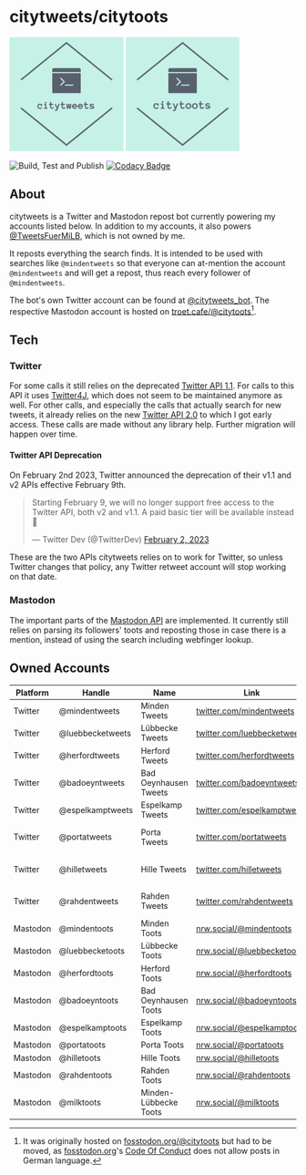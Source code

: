 # citytweets/citytoots

<img src="img/citytweets/logo.png" width="200" title="citytweets logo"> <img src="img/citytoots/logo.png" width="200" title="citytoots logo">

![Build, Test and Publish](https://github.com/ynedderhoff/citytweets/workflows/Build,%20Test%20and%20Publish/badge.svg)
[![Codacy Badge](https://api.codacy.com/project/badge/Grade/d8280dad48c6491caa91e7241c48ccb1)](https://app.codacy.com/manual/YNedderhoff/citytweets?utm_source=github.com&utm_medium=referral&utm_content=YNedderhoff/citytweets&utm_campaign=Badge_Grade_Dashboard)

## About

citytweets is a Twitter and Mastodon repost bot currently powering my accounts listed below. In addition
to my accounts, it also powers [@TweetsFuerMiLB](https://twitter.com/TweetsFuerMiLB), which is not owned by me.

It reposts everything the search finds. It is intended to be used with searches like `@mindentweets` so that everyone
can at-mention the account `@mindentweets` and will get a repost, thus reach every follower of `@mindentweets`.

The bot's own Twitter account can be found at <a rel="me" href="https://twitter.com/citytweets_bot">
@citytweets_bot</a>.
The respective Mastodon account is hosted on <a rel="me" href="https://troet.cafe/@citytoots">
troet.cafe/@citytoots</a>[^1].

## Tech

### Twitter

For some calls it still relies on the
deprecated [Twitter API 1.1](https://developer.twitter.com/en/docs/twitter-api/v1).
For calls to this API it uses [Twitter4J](https://github.com/Twitter4J/Twitter4J), which does not seem to be maintained
anymore as well.
For other calls, and especially the calls that actually search for new tweets, it already relies on the new
[Twitter API 2.0](https://developer.twitter.com/en/docs/twitter-api/early-access) to which I got early access. These
calls are made without any library help. Further migration will happen over time.

#### Twitter API Deprecation

On February 2nd 2023, Twitter announced the deprecation of their v1.1 and v2 APIs effective February 9th.
<blockquote class="twitter-tweet"><p lang="en" dir="ltr">Starting February 9, we will no longer support free access to the Twitter API, both v2 and v1.1. A paid basic tier will be available instead 🧵</p>&mdash; Twitter Dev (@TwitterDev) <a href="https://twitter.com/TwitterDev/status/1621026986784337922?ref_src=twsrc%5Etfw">February 2, 2023</a></blockquote>

These are the two APIs citytweets relies on to work for Twitter, so unless Twitter changes that policy, any Twitter
retweet account will stop working on that date.

### Mastodon

The important parts of the [Mastodon API](https://docs.joinmastodon.org/api/) are implemented. It currently still relies
on parsing its followers' toots and reposting those in case there is a mention, instead of using the search including
webfinger lookup.

## Owned Accounts

| **Platform** | **Handle**       | **Name**              | **Link**                                                                                 | **Status**               |
|--------------|------------------|-----------------------|------------------------------------------------------------------------------------------|--------------------------|
| Twitter      | @mindentweets    | Minden Tweets         | <a rel="me" href="https://twitter.com/mindentweets"> twitter.com/mindentweets </a>       | Active                   |
| Twitter      | @luebbecketweets | Lübbecke Tweets       | <a rel="me" href="https://twitter.com/luebbecketweets"> twitter.com/luebbecketweets </a> | Active                   |
| Twitter      | @herfordtweets   | Herford Tweets        | <a rel="me" href="https://twitter.com/herfordtweets"> twitter.com/herfordtweets </a>     | Active                   |
| Twitter      | @badoeyntweets   | Bad Oeynhausen Tweets | <a rel="me" href="https://twitter.com/badoeyntweets"> twitter.com/badoeyntweets </a>     | Active                   |
| Twitter      | @espelkamptweets | Espelkamp Tweets      | <a rel="me" href="https://twitter.com/espelkamptweets"> twitter.com/espelkamptweets </a> | Active                   |
| Twitter      | @portatweets     | Porta Tweets          | <a rel="me" href="https://twitter.com/portatweets"> twitter.com/portatweets </a>         | Inactive, profile exists |
| Twitter      | @hilletweets     | Hille Tweets          | <a rel="me" href="https://twitter.com/hilletweets"> twitter.com/hilletweets </a>         | Inactive, profile exists |
| Twitter      | @rahdentweets    | Rahden Tweets         | <a rel="me" href="https://twitter.com/rahdentweets"> twitter.com/rahdentweets </a>       | Inactive, profile exists |
| Mastodon     | @mindentoots     | Minden Toots          | <a rel="me" href="https://nrw.social/@mindentoots"> nrw.social/@mindentoots </a>         | Active                   |
| Mastodon     | @luebbecketoots  | Lübbecke Toots        | <a rel="me" href="https://nrw.social/@luebbecketoots"> nrw.social/@luebbecketoots </a>   | Active                   |
| Mastodon     | @herfordtoots    | Herford Toots         | <a rel="me" href="https://nrw.social/@herfordtoots"> nrw.social/@herfordtoots </a>       | Active                   |
| Mastodon     | @badoeyntoots    | Bad Oeynhausen Toots  | <a rel="me" href="https://nrw.social/@badoeyntoots"> nrw.social/@badoeyntoots </a>       | Active                   |
| Mastodon     | @espelkamptoots  | Espelkamp Toots       | <a rel="me" href="https://nrw.social/@espelkamptoots"> nrw.social/@espelkamptoots </a>   | Active                   |
| Mastodon     | @portatoots      | Porta Toots           | <a rel="me" href="https://nrw.social/@portatoots"> nrw.social/@portatoots </a>           | Active                   |
| Mastodon     | @hilletoots      | Hille Toots           | <a rel="me" href="https://nrw.social/@hilletoots"> nrw.social/@hilletoots </a>           | Active                   |
| Mastodon     | @rahdentoots     | Rahden Toots          | <a rel="me" href="https://nrw.social/@rahdentoots"> nrw.social/@rahdentoots </a>         | Active                   |
| Mastodon     | @milktoots       | Minden-Lübbecke Toots | <a rel="me" href="https://nrw.social/@milktoots"> nrw.social/@milktoots </a>             | Active                   |

[^1]: It was originally hosted on <a rel="me" href="https://fosstodon.org/@citytoots">
fosstodon.org/@citytoots</a> but had to be moved, as [fosstodon.org](https://fosstodon.org)'s
[Code Of Conduct](https://hub.fosstodon.org/coc/) does not allow posts in German language.
